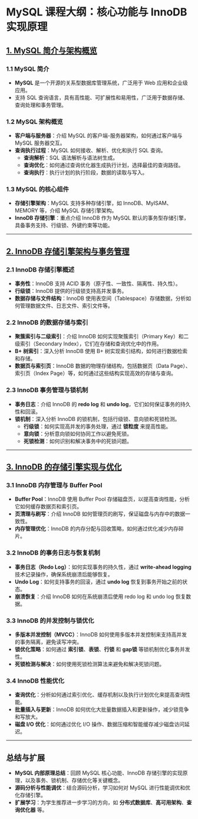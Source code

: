 # MySQL 课程大纲：核心功能与 InnoDB 实现原理

## [1. MySQL 简介与架构概览](./1.mysql简介与架构概览.md)
### 1.1 **MySQL 简介**
- **MySQL** 是一个开源的关系型数据库管理系统，广泛用于 Web 应用和企业级应用。
- 支持 SQL 查询语言，具有高性能、可扩展性和易用性，广泛用于数据存储、查询处理和事务管理。

### 1.2 **MySQL 架构概览**
- **客户端与服务器**：介绍 MySQL 的客户端-服务器架构，如何通过客户端与 MySQL 服务器交互。
- **查询执行过程**：MySQL 如何接收、解析、优化和执行 SQL 查询。
    - **查询解析**：SQL 语法解析与语法树生成。
    - **查询优化**：如何通过查询优化器生成执行计划，选择最佳的查询路径。
    - **查询执行**：执行计划的执行阶段，数据的读取与写入。

### 1.3 **MySQL 的核心组件**
- **存储引擎架构**：MySQL 支持多种存储引擎，如 InnoDB、MyISAM、MEMORY 等，介绍 MySQL 存储引擎架构。
- **InnoDB 存储引擎**：重点介绍 InnoDB 作为 MySQL 默认的事务型存储引擎，具备事务支持、行级锁、外键约束等功能。

---

## [2. InnoDB 存储引擎架构与事务管理](./2.InnoDB存储引擎架构与事务管理.md)
### 2.1 **InnoDB 存储引擎概述**
- **事务性**：InnoDB 支持 ACID 事务（原子性、一致性、隔离性、持久性）。
- **行级锁**：InnoDB 提供的行级锁支持高并发事务。
- **数据存储与文件结构**：InnoDB 使用表空间（Tablespace）存储数据，分析如何管理数据文件、日志文件、索引文件等。

### 2.2 **InnoDB 的数据存储与索引**
- **聚簇索引与二级索引**：介绍 InnoDB 如何实现聚簇索引（Primary Key）和二级索引（Secondary Index），它们在存储和查询优化中的作用。
- **B+ 树索引**：深入分析 InnoDB 使用 B+ 树实现索引结构，如何进行数据检索和存储。
- **数据页与索引页**：InnoDB 数据的物理存储结构，包括数据页（Data Page）、索引页（Index Page）等，如何通过这些结构实现高效的存储与查询。

### 2.3 **InnoDB 事务管理与锁机制**
- **事务日志**：介绍 InnoDB 的 **redo log** 和 **undo log**，它们如何保证事务的持久性和回滚。
- **锁机制**：深入分析 InnoDB 的锁机制，包括行级锁、意向锁和死锁检测。
    - **行级锁**：如何实现高并发的事务处理，通过 **锁粒度** 来提高性能。
    - **意向锁**：分析意向锁如何协同工作以避免死锁。
    - **死锁检测**：如何识别和解决事务中的死锁问题。

---

## [3. InnoDB 的存储引擎实现与优化](./3.InnoDB的存储引擎实现与优化.md)
### 3.1 **InnoDB 内存管理与 Buffer Pool**
- **Buffer Pool**：InnoDB 使用 Buffer Pool 存储磁盘页，以提高查询性能，分析它如何缓存数据页和索引页。
- **页清理与刷写**：介绍 InnoDB 如何管理页的刷写，保证磁盘与内存中的数据一致性。
- **内存管理优化**：InnoDB 的内存分配与回收策略，如何通过优化减少内存碎片。

### 3.2 **InnoDB 的事务日志与恢复机制**
- **事务日志（Redo Log）**：如何实现事务的持久性，通过 **write-ahead logging** 技术记录操作，确保系统崩溃后能够恢复。
- **Undo Log**：如何支持事务的回滚，通过 **undo log** 恢复到事务开始之前的状态。
- **崩溃恢复**：介绍 InnoDB 如何在系统崩溃后使用 redo log 和 undo log 恢复数据。

### 3.3 **InnoDB 的并发控制与锁优化**
- **多版本并发控制（MVCC）**：InnoDB 如何使用多版本并发控制来支持高并发的事务隔离，避免读写冲突。
- **锁优化策略**：如何通过 **索引锁**、**表锁**、**行锁** 和 **gap锁** 等锁机制优化事务并发性。
- **死锁检测与解决**：如何使用死锁检测算法来避免和解决死锁问题。

### 3.4 **InnoDB 性能优化**
- **查询优化**：分析如何通过索引优化、缓存机制以及执行计划优化来提高查询性能。
- **批量插入与更新**：InnoDB 如何优化大批量数据插入和更新操作，减少锁竞争和写放大。
- **磁盘 I/O 优化**：如何通过优化 I/O 操作、数据压缩和智能缓存减少磁盘访问延迟。

---

## 总结与扩展
- **MySQL 内部原理总结**：回顾 MySQL 核心功能、InnoDB 存储引擎的实现原理，以及事务、锁机制、存储优化等关键概念。
- **源码分析与性能调优**：结合源码分析，学习如何对 MySQL 进行性能调优和优化存储引擎。
- **扩展学习**：为学生推荐进一步学习的方向，如 **分布式数据库**、**高可用架构**、**查询优化器** 等。

